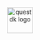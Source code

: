 <br/>

<p align="center">
  <a href="https://rabbithole.gg/#">
      <picture>
        <source media="(prefers-color-scheme: dark)" srcset="https://assets.rabbithole.gg/logo-dark.svg">
        <img alt="questdk logo" src="https://assets.rabbithole.gg/light" width="auto" height="60">
      </picture>
  </a>
</p>
